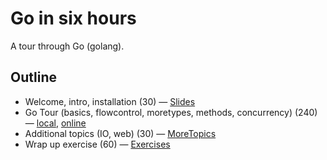 # Go in six hours

A tour through Go (golang).

## Outline

* Welcome, intro, installation (30) &mdash; [Slides](Slides.md)
* Go Tour (basics, flowcontrol, moretypes, methods, concurrency) (240) &mdash; [local](http://127.0.0.1:3999/), [online](http://tour.golang.org/)
* Additional topics (IO, web) (30) &mdash; [MoreTopics](MoreTopics.md)
* Wrap up exercise (60) &mdash; [Exercises](Exercises.md)


